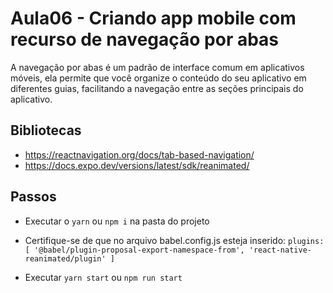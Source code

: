 # Aula06 - Criando app mobile com recurso de navegação por abas

  A navegação por abas é um padrão de interface comum em aplicativos móveis, ela permite que você organize o conteúdo do seu aplicativo em diferentes guias, facilitando a navegação entre as seções principais do aplicativo.

## Bibliotecas
  - https://reactnavigation.org/docs/tab-based-navigation/
  - https://docs.expo.dev/versions/latest/sdk/reanimated/

## Passos

  - Executar o `yarn` ou `npm i` na pasta do projeto
  - Certifique-se de que no arquivo babel.config.js esteja inserido: `plugins: [
      '@babel/plugin-proposal-export-namespace-from',
      'react-native-reanimated/plugin'
    ]`

  - Executar `yarn start` ou `npm run start`



  